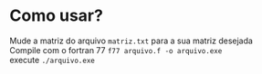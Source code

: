 # Como usar?
Mude a matriz do arquivo `matriz.txt` para a sua matriz desejada <br>
Compile com o fortran 77 `f77 arquivo.f -o arquivo.exe`  <br>
execute `./arquivo.exe` 
